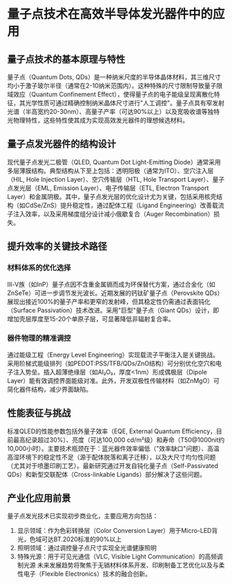 # 量子点技术在高效半导体发光器件中的应用

## 量子点技术的基本原理与特性

量子点（Quantum Dots, QDs）是一种纳米尺度的半导体晶体材料，其三维尺寸均小于激子玻尔半径（通常在2-10纳米范围内）。这种特殊的尺寸限制导致量子限域效应（Quantum Confinement Effect），使得量子点的电子能级呈现离散化特征，其光学性质可通过精确控制纳米晶体尺寸进行"人工调控"。量子点具有窄发射光谱（半高宽约20-30nm）、高量子产率（可达90%以上）以及宽吸收谱等独特光物理特性，这些特性使其成为实现高效发光器件的理想候选材料。

## 量子点发光器件的结构设计

现代量子点发光二极管（QLED, Quantum Dot Light-Emitting Diode）通常采用多层薄膜结构。典型结构从下至上包括：透明阳极（通常为ITO）、空穴注入层（HIL, Hole Injection Layer）、空穴传输层（HTL, Hole Transport Layer）、量子点发光层（EML, Emission Layer）、电子传输层（ETL, Electron Transport Layer）和金属阴极。其中，量子点发光层的优化设计尤为关键，包括采用核壳结构（如CdSe/ZnS）提升稳定性，通过配体工程（Ligand Engineering）改善载流子注入效率，以及采用梯度组分设计减小俄歇复合（Auger Recombination）损失。

## 提升效率的关键技术路径

### 材料体系的优化选择

Ⅲ-Ⅴ族（如InP）量子点因不含重金属镉而成为环保替代方案，通过合金化（如ZnSeTe）可进一步调节发光波长。近期发展的钙钛矿量子点（Perovskite QDs）展现出接近100%的量子产率和更窄的发射峰，但其稳定性仍需通过表面钝化（Surface Passivation）技术改进。采用"巨型"量子点（Giant QDs）设计，即增加壳层厚度至15-20个单原子层，可显著降低非辐射复合率。

### 器件物理的精准调控

通过能级工程（Energy Level Engineering）实现载流子平衡注入是关键挑战。采用阶梯式能级排列（如PEDOT:PSS/TFB/QDs/ZnO结构）可分别优化空穴和电子注入势垒。插入超薄绝缘层（如Al₂O₃，厚度<1nm）形成偶极层（Dipole Layer）能有效调控界面能级对准。此外，开发双极性传输材料（如ZnMgO）可简化器件结构，减少界面缺陷。

## 性能表征与挑战

标准QLED的性能参数包括外量子效率（EQE, External Quantum Efficiency，目前最高纪录超过30%）、亮度（可达100,000 cd/m²级）和寿命（T50@1000nit约10,000小时）。主要技术瓶颈在于：蓝光器件效率偏低（"效率缺口"问题）、高温高湿环境下的稳定性不足（源于配体脱落和离子迁移），以及大尺寸均匀性问题（尤其对于喷墨印刷工艺）。最新研究通过开发自钝化量子点（Self-Passivated QDs）和新型交联配体（Cross-linkable Ligands）部分解决了这些问题。

## 产业化应用前景

量子点发光技术已实现初步商业化，主要应用方向包括：
1. 显示领域：作为色彩转换层（Color Conversion Layer）用于Micro-LED背光，色域可达BT.2020标准的90%以上
2. 照明领域：通过调控量子点尺寸实现全光谱健康照明
3. 特殊光源：用于可见光通信（VLC, Visible Light Communication）的高频调制光源
未来发展趋势将聚焦于无镉材料体系开发、印刷制备工艺优化以及与柔性电子（Flexible Electronics）技术的融合创新。